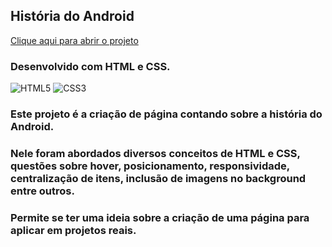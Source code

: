 ## História do Android

[Clique aqui para abrir o projeto](https://wandersondantaas.github.io/historia-do-android/)

### Desenvolvido com HTML e CSS.
<div style="display: inline_block" >
    <img aling="center" alt="HTML5" src="https://img.shields.io/badge/HTML5-E34F26?style=for-the-badge&logo=html5&logoColor=white" />
    <img aling="center" alt="CSS3" src="https://img.shields.io/badge/CSS3-1572B6?style=for-the-badge&logo=css3&logoColor=white" />
</div>

### Este projeto é a criação de página contando sobre a história do Android.

### Nele foram abordados diversos conceitos de HTML e CSS, questões sobre hover, posicionamento, responsividade, centralização de itens, inclusão de imagens no background entre outros.

### Permite se ter uma ideia sobre a criação de uma página para aplicar em projetos reais.
